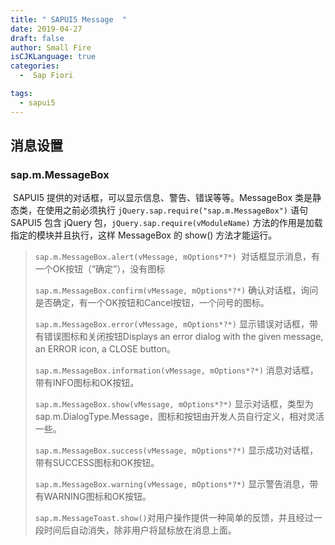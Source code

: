 ```yaml
---
title: " SAPUI5 Message  "
date: 2019-04-27
draft: false
author: Small Fire
isCJKLanguage: true
categories: 
  -  Sap Fiori

tags: 
  - sapui5
---
```


## 消息设置

### sap.m.MessageBox

​    SAPUI5 提供的对话框，可以显示信息、警告、错误等等。MessageBox 类是静态类，在使用之前必须执行 `jQuery.sap.require("sap.m.MessageBox")` 语句 SAPUI5 包含 jQuery 包，`jQuery.sap.require(vModuleName)` 方法的作用是加载指定的模块并且执行，这样 MessageBox 的 show() 方法才能运行。

> `sap.m.MessageBox.alert(vMessage, mOptions*?*) `对话框显示消息，有一个OK按钮（“确定”），没有图标
>
> `sap.m.MessageBox.confirm(vMessage, mOptions*?*)` 确认对话框，询问是否确定，有一个OK按钮和Cancel按钮，一个问号的图标。
>
> `sap.m.MessageBox.error(vMessage, mOptions*?*)` 显示错误对话框，带有错误图标和关闭按钮Displays an error dialog with the given message, an ERROR icon, a CLOSE button。
>
> `sap.m.MessageBox.information(vMessage, mOptions*?*)` 消息对话框，带有INFO图标和OK按钮。
>
> `sap.m.MessageBox.show(vMessage, mOptions*?*)` 显示对话框，类型为sap.m.DialogType.Message，图标和按钮由开发人员自行定义，相对灵活一些。
>
> `sap.m.MessageBox.success(vMessage, mOptions*?*)` 显示成功对话框，带有SUCCESS图标和OK按钮。
>
> `sap.m.MessageBox.warning(vMessage, mOptions*?*)` 显示警告消息，带有WARNING图标和OK按钮。
>
> `sap.m.MessageToast.show()`对用户操作提供一种简单的反馈，并且经过一段时间后自动消失，除非用户将鼠标放在消息上面。